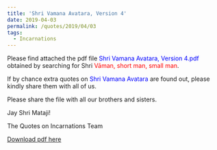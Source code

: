 ```yaml
---
title: 'Shri Vamana Avatara, Version 4'
date: 2019-04-03
permalink: /quotes/2019/04/03
tags:
  - Incarnations
---
```


Please find attached the pdf file <font color="blue">Shri Vamana Avatara, Version 4.pdf</font> obtained by searching for Shri <font color="red">Vāman, short man, small man</font>.   

If by chance extra quotes on <font color="blue">Shri Vamana Avatara</font> are found out, please kindly share them with all of us.  

Please share the file with all our brothers and sisters.  

Jay Shri Mataji!  

The Quotes on Incarnations Team  

[Download pdf here](http://seven-teams.github.io/files/Shri_Vamana_Avatara_Version_4.pdf)
